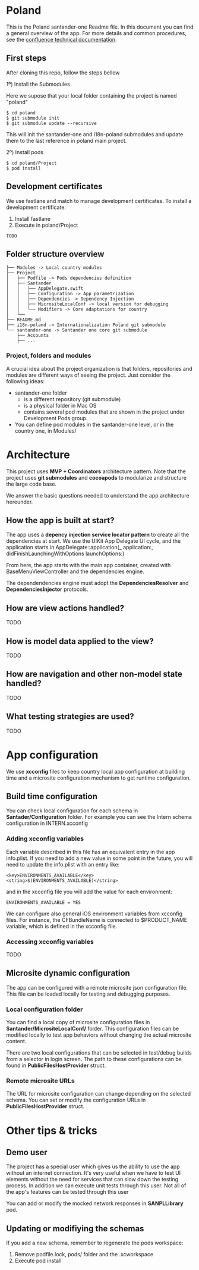 # Poland

This is the Poland santander-one Readme file. In this document you can find a general overview of the app. For more details and common procedures, see the [confluence technical documentation](https://saneu.atlassian.net/wiki/spaces/MOVPL/pages/1122861793/iOS+-+Technical+documentation).

## First steps

After cloning this repo, follow the steps bellow

1º) Install the Submodules

Here we supose that your local folder containing the project is named "poland"
```
$ cd poland
$ git submodule init
$ git submodule update --recursive
```
This will init the santander-one and i18n-poland submodules and update them to the last reference in poland main project.

2º) Install pods

```
$ cd poland/Project
$ pod install
```

## Development certificates
We use fastlane and match to manage development certificates. To install a development certificate:

1. Install fastlane
2. Execute in poland/Project

```
TODO
```

## Folder structure overview
```
├── Modules -> Local country modules
├── Project
│   ├── Podfile -> Pods dependencies definition
│   ├── Santander
│   │   ├── AppDelegate.swift
│   │   ├── Configuration -> App parametrization
│   │   ├── Dependencies -> Dependency Injection
│   │   ├── MicrositeLocalConf -> local version for debugging
│   │   └── Modifiers -> Core adaptations for country
│   └── 
├── README.md
├── i18n-poland -> Internationalization Poland git submodule
└── santander-one -> Santander one core git submodule
    ├── Accounts
    ├── ...
```
### Project, folders and modules

A crucial idea about the project organization is that folders, repositories and modules are different ways of seeing the project. Just consider the following ideas:

- santander-one folder 
    - is a different repository (git submodule)
    - is a physical folder in Mac OS  
    - contains several pod modules that are shown in the project under Development Pods group.
- You can define pod modules in the santander-one level, or in the country one, in Modules/

# Architecture

This project uses __MVP + Coordinators__ architecture pattern. Note that the project uses __git submodules__ and __cocoapods__ to modularize and structure the large code base.

We answer the basic questions needed to understand the app architecture hereunder.

## How the app is built at start?

The app uses a __depency injection service locator pattern__ to create all the dependencies at start. We use the UIKit App Delegate UI cycle, and the application starts in AppDelegate::application(_ application:, didFinishLaunchingWithOptions launchOptions:)

From here, the app starts with the main app container, created with BaseMenuViewController and the dependencies engine.

The dependendencies engine must adopt the **DependenciesResolver** and **DependenciesInjector** protocols.

## How are view actions handled?
TODO
## How is model data applied to the view?
TODO
## How are navigation and other non-model state handled?
TODO
## What testing strategies are used?
TODO

# App configuration
We use __xcconfig__ files to keep country local app configuration at building time and a microsite configuration mechanism to get runtime configuration.

## Build time configuration
You can check local configuration for each schema in __Santader/Configuration__ folder. For example you can see the Intern schema configuration in INTERN.xcconfig

### Adding xcconfig variables

Each variable described in this file has an equivalent entry in the app info.plist. If you need to add a new value in some point in the future, you will need to update the info.plist with an entry like:

```
<key>ENVIRONMENTS_AVAILABLE</key>
<string>$(ENVIRONMENTS_AVAILABLE)</string>
```
and in the xcconfig file you will add the value for each environment:

```
ENVIRONMENTS_AVAILABLE = YES
```
We can configure also general iOS environment variables from xcconfig files. For instance, the CFBundleName is connected to $PRODUCT_NAME variable, which is defined in the xcconfig file.

### Accessing xcconfig variables
TODO

## Microsite dynamic configuration
The app can be configured with a remote microsite json configuration file. This file can be loaded locally for testing and debugging purposes.

### Local configuration folder

You can find a local copy of microsite configuration files in __Santander/MicrositeLocalConf/__ folder. This configuration files can be modified locally to test app behaviors without changing the actual microsite content.

There are two local configurations that can be selected in test/debug builds from a selector in login screen. The path to these configurations can be found in __PublicFilesHostProvider__ struct.

### Remote microsite URLs

The URL for microsite configuration can change depending on the selected schema. You can set or modify the configuration URLs in __PublicFilesHostProvider__ struct.

# Other tips & tricks

## Demo user

The project has a special user which gives us the ability to use the app without an internet connection. It's very useful when we have to test UI elements without the need for services that can slow down the testing process. In addition we can execute unit tests through this user. Not all of the app's features can be tested through this user

You can add or modify the mocked network responses in __SANPLLibrary__ pod.

## Updating or modifiying the schemas

If you add a new schema, remember to regenerate the pods workspace:

1. Remove podfile.lock, pods/ folder and the .xcworkspace
2. Execute pod install


